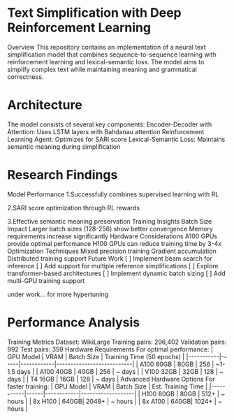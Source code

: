 

<h1>Text Simplification with Deep Reinforcement Learning</h1>
Overview
This repository contains an implementation of a neural text simplification model that combines sequence-to-sequence learning with reinforcement learning and lexical-semantic loss. The model aims to simplify complex text while maintaining meaning and grammatical correctness.

<h1>Architecture</h1>
The model consists of several key components:
Encoder-Decoder with Attention: Uses LSTM layers with Bahdanau attention
Reinforcement Learning Agent: Optimizes for SARI score
Lexical-Semantic Loss: Maintains semantic meaning during simplification

<h1>Research Findings</h1>
Model Performance
1.Successfully combines supervised learning with RL

2.SARI score optimization through RL rewards

3.Effective semantic meaning preservation
Training Insights
Batch Size Impact
Larger batch sizes (128-256) show better convergence
Memory requirements increase significantly
Hardware Considerations
A100 GPUs provide optimal performance
H100 GPUs can reduce training time by 3-4x
Optimization Techniques
Mixed precision training
Gradient accumulation
Distributed training support
Future Work
[ ] Implement beam search for inference
[ ] Add support for multiple reference simplifications
[ ] Explore transformer-based architectures
[ ] Implement dynamic batch sizing
[ ] Add multi-GPU training support

under work... for more hypertuning


<h1>Performance Analysis</h1>
Training Metrics
Dataset: WikiLarge
Training pairs: 296,402
Validation pairs: 992
Test pairs: 359
Hardware Requirements
For optimal performance:
| GPU Model | VRAM | Batch Size | Training Time (50 epochs) |
|-----------|------|------------|---------------------------|
| A100 80GB | 80GB | 256 | ~1-1.5 days |
| A100 40GB | 40GB | 256 | ~ days |
| V100 32GB | 32GB | 128 | ~ days |
| T4 16GB | 16GB | 128 | ~ days |
Advanced Hardware Options
For faster training:
| GPU Model | VRAM | Batch Size | Est. Training Time |
|-----------|------|------------|-------------------|
| H100 80GB | 80GB | 512+ | ~ hours |
| 8x H100 | 640GB| 2048+ | ~ hours |
| 8x A100 | 640GB| 1024+ | ~ hours |


